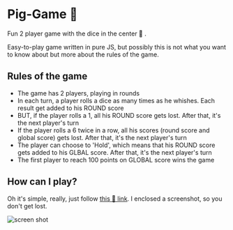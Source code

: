 # Pig-Game 🐷
Fun 2 player game with the dice in the center 🎲 .

Easy-to-play game written in pure JS, but possibly this is not what you want to know about but more about the rules of the game.

## Rules of the game
- The game has 2 players, playing in rounds
- In each turn, a player rolls a dice as many times as he whishes. Each result get added to his ROUND score
- BUT, if the player rolls a 1, all his ROUND score gets lost. After that, it's the next player's turn
- If the player rolls a 6 twice in a row, all his scores (round score and global score) gets lost. After that, it's the next player's turn
- The player can choose to 'Hold', which means that his ROUND score gets added to his GLBAL score. After that, it's the next player's turn
- The first player to reach 100 points on GLOBAL score wins the game

## How can I play?

Oh it's simple, really, just follow [this 🐷 link](https://arcadiusj.github.io/PigGame/). I enclosed a screenshot, so you don't get lost.

![screen shot](https://repository-images.githubusercontent.com/216789142/bd6c2e00-f4cc-11e9-80ea-a1bea1863c78.png)
